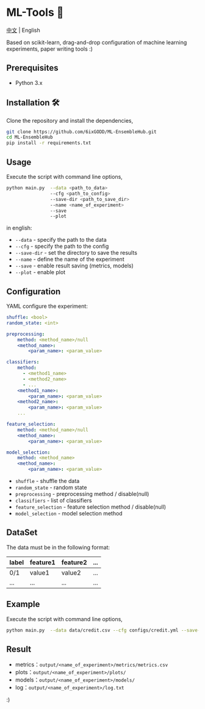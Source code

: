 # ML-Tools 🚀
[中文](README.CN.md) | English

Based on scikit-learn, drag-and-drop configuration of machine learning experiments, paper writing tools :)


## Prerequisites
- Python 3.x

## Installation 🛠
Clone the repository and install the dependencies,

```bash
git clone https://github.com/6ixGODD/ML-EnsembleHub.git
cd ML-EnsembleHub
pip install -r requirements.txt
```

## Usage
Execute the script with command line options,

```bash
python main.py  --data <path_to_data> 
                --cfg <path_to_config> 
                --save-dir <path_to_save_dir> 
                --name <name_of_experiment> 
                --save 
                --plot
```
in english:
- `--data` - specify the path to the data
- `--cfg` - specify the path to the config
- `--save-dir` - set the directory to save the results
- `--name` - define the name of the experiment
- `--save` - enable result saving (metrics, models)
- `--plot` - enable plot

## Configuration
YAML configure the experiment:

```yaml
shuffle: <bool>
random_state: <int>

preprocessing:
    method: <method_name>/null
    <method_name>:
        <param_name>: <param_value>

classifiers:
    method: 
      - <method1_name>
      - <method2_name>
      - ...
    <method1_name>:
        <param_name>: <param_value>
    <method2_name>:
        <param_name>: <param_value>
    ...

feature_selection:
    method: <method_name>/null
    <method_name>:
        <param_name>: <param_value>

model_selection:
    method: <method_name>
    <method_name>:
        <param_name>: <param_value>
```

- `shuffle` - shuffle the data
- `random_state` - random state
- `preprocessing` - preprocessing method / disable(null)
- `classifiers` - list of classifiers
- `feature_selection` - feature selection method / disable(null)
- `model_selection` - model selection method

## DataSet
The data must be in the following format:

| label | feature1 | feature2 | ... |
|-------|----------|----------|-----|
| 0/1   | value1   | value2   | ... |
| ...   | ...      | ...      | ... |

## Example
Execute the script with command line options,

```bash
python main.py  --data data/credit.csv --cfg configs/credit.yml --save-dir output --name credit --save --plot
```

## Result
- metrics：`output/<name_of_experiment>/metrics/metrics.csv`
- plots：`output/<name_of_experiment>/plots/`    
- models：`output/<name_of_experiment>/models/`
- log：`output/<name_of_experiment>/log.txt`

:)
